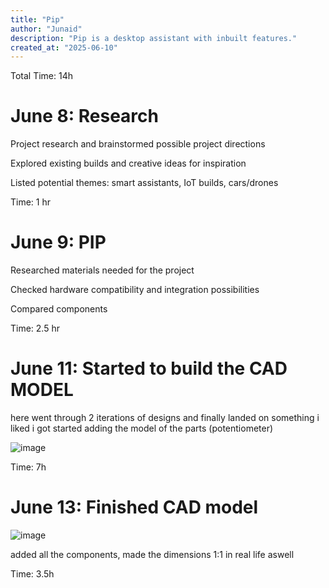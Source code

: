 ```yaml
---
title: "Pip"
author: "Junaid"
description: "Pip is a desktop assistant with inbuilt features."
created_at: "2025-06-10"
---
```


Total Time: 14h

# June 8: Research

Project research and brainstormed possible project directions

Explored existing builds and creative ideas for inspiration

Listed potential themes: smart assistants, IoT builds, cars/drones

Time: 1 hr

# June 9: PIP 

Researched materials needed for the project

Checked hardware compatibility and integration possibilities

Compared components 

Time: 2.5 hr


  # June 11: Started to build the CAD MODEL 
  
  here went through 2 iterations of designs and finally landed on something i liked 
  i got started adding the model of the parts (potentiometer)


![image](https://github.com/user-attachments/assets/1056fdc7-77e3-4150-9c2c-2014dc0483bb)

Time: 7h 

# June 13: Finished CAD model 

![image](https://github.com/user-attachments/assets/e0d14abb-ba95-42f8-af57-cfbef319aef9)

added all the components, made the dimensions 1:1 in real life aswell

Time: 3.5h
